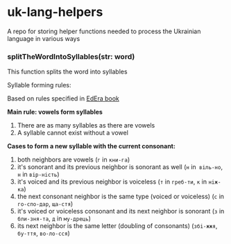 # uk-lang-helpers
A repo for storing helper functions needed to process the Ukrainian language in various ways


### splitTheWordIntoSyllables(str: word)

This function splits the word into syllables

Syllable forming rules:
 
Based on rules specified in [EdEra book](https://edera.gitbook.io/ed-era-book-ukr/fonetika_grafka_orfoepya/sklad_skladopodl)

**Main rule: vowels form syllables**
1. There are as many syllables as there are vowels
2. A syllable cannot exist without a vowel
    
**Cases to form a new syllable with the current consonant:**
1. both neighbors are vowels (`г` in `кни-га`)
2. it's sonorant and its previous neighbor is sonorant as well (`н` in` вiль-но`, `н` in `вiр-нiсть`)
3. it's voiced and its previous neighbor is voiceless (`т` in `греб-ти`, `к` in `нiж-ка`)
4. the next consonant neighbor is the same type (voiced or voiceless) (`с` in `го-спо-дар`, `ща-стя`)
5. it's voiced or voiceless consonant and its next neighbor is sonorant (`з` in `бли-зня-та`, `д` in `му-дрець`)
6. its next neighbor is the same letter (doubling of consonants) (`збi-жжя`, `бу-ття`, `во-ло-сся`)



